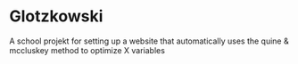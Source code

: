 # Glotzkowski
A school projekt for setting up a website that automatically uses the quine &amp; mccluskey method to optimize X variables
